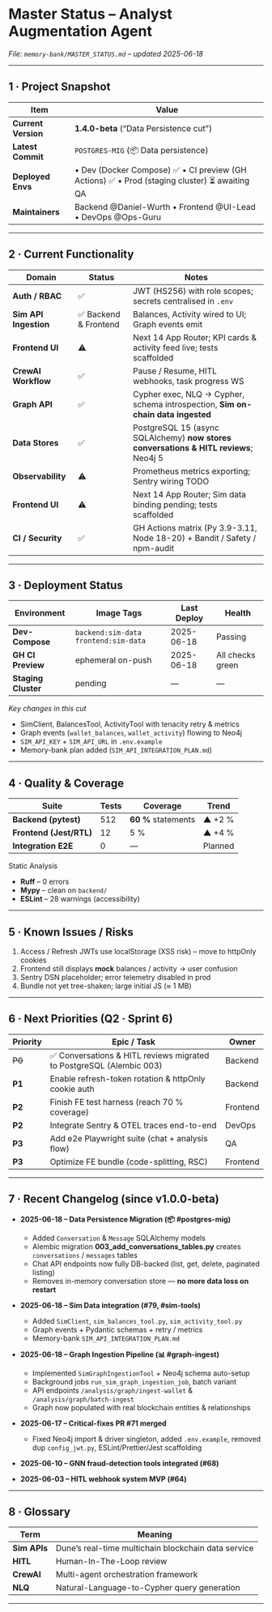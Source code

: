 # Master Status – Analyst Augmentation Agent  

_File: `memory-bank/MASTER_STATUS.md` – updated 2025-06-18_

---

## 1 · Project Snapshot
| Item | Value |
|------|-------|
| **Current Version** | **1.4.0-beta** (“Data Persistence cut”) |
| **Latest Commit** | `POSTGRES-MIG` (📦 Data persistence) |
| **Deployed Envs** | • Dev (Docker Compose) ✅ • CI preview (GH Actions) ✅ • Prod (staging cluster) ⏳ awaiting QA |
| **Maintainers** | Backend @Daniel-Wurth • Frontend @UI-Lead • DevOps @Ops-Guru |

---

## 2 · Current Functionality

| Domain | Status | Notes |
|--------|--------|-------|
| **Auth / RBAC** | ✅ | JWT (HS256) with role scopes; secrets centralised in `.env` |
| **Sim API Ingestion** | ✅ Backend & Frontend | Balances, Activity wired to UI; Graph events emit |
| **Frontend UI** | ⚠️ | Next 14 App Router; KPI cards & activity feed live; tests scaffolded |
| **CrewAI Workflow** | ✅ | Pause / Resume, HITL webhooks, task progress WS |
| **Graph API** | ✅ | Cypher exec, NLQ → Cypher, schema introspection, **Sim on-chain data ingested** |
| **Data Stores** | ✅ | PostgreSQL 15 (async SQLAlchemy) **now stores conversations & HITL reviews**; Neo4j 5 |
| **Observability** | ⚠️ | Prometheus metrics exporting; Sentry wiring TODO |
| **Frontend UI** | ⚠️ | Next 14 App Router; Sim data binding pending; tests scaffolded |
| **CI / Security** | ✅ | GH Actions matrix (Py 3.9-3.11, Node 18-20) + Bandit / Safety / npm-audit |

---

## 3 · Deployment Status
| Environment | Image Tags | Last Deploy | Health |
|-------------|------------|-------------|--------|
| **Dev-Compose** | `backend:sim-data` `frontend:sim-data` | 2025-06-18 | Passing |
| **GH CI Preview** | ephemeral on-push | 2025-06-18 | All checks green |
| **Staging Cluster** | pending | — | — |

_Key changes in this cut_  
* SimClient, BalancesTool, ActivityTool with tenacity retry & metrics  
* Graph events (`wallet_balances`, `wallet_activity`) flowing to Neo4j  
* `SIM_API_KEY` + `SIM_API_URL` in `.env.example`  
* Memory-bank plan added (`SIM_API_INTEGRATION_PLAN.md`)

---

## 4 · Quality & Coverage
| Suite | Tests | Coverage | Trend |
|-------|-------|----------|-------|
| **Backend (pytest)** | 512 | **60 %** statements | ▲ +2 % |
| **Frontend (Jest/RTL)** | 12 | 5 % | ▲ +4 % |
| **Integration E2E** | 0 | — | Planned |

Static Analysis  
* **Ruff** – 0 errors  
* **Mypy** – clean on `backend/`  
* **ESLint** – 28 warnings (accessibility)

---

## 5 · Known Issues / Risks
1. Access / Refresh JWTs use localStorage (XSS risk) – move to httpOnly cookies  
2. Frontend still displays **mock** balances / activity → user confusion  
3. Sentry DSN placeholder; error telemetry disabled in prod  
4. Bundle not yet tree-shaken; large initial JS (≈ 1 MB)

---

## 6 · Next Priorities (Q2 · Sprint 6)

| Priority | Epic / Task | Owner |
|----------|-------------|-------|
| ~~P0~~ | ✅ Conversations & HITL reviews migrated to PostgreSQL (Alembic 003) | Backend |
| **P1** | Enable refresh-token rotation & httpOnly cookie auth | Backend |
| **P2** | Finish FE test harness (reach 70 % coverage) | Frontend |
| **P2** | Integrate Sentry & OTEL traces end-to-end | DevOps |
| **P3** | Add e2e Playwright suite (chat + analysis flow) | QA |
| **P3** | Optimize FE bundle (code-splitting, RSC) | Frontend |

---

## 7 · Recent Changelog (since v1.0.0-beta)

* **2025-06-18 – Data Persistence Migration (📦 #postgres-mig)**  
  * Added `Conversation` & `Message` SQLAlchemy models  
  * Alembic migration **003_add_conversations_tables.py** creates `conversations` / `messages` tables  
  * Chat API endpoints now fully DB-backed (list, get, delete, paginated listing)  
  * Removes in-memory conversation store — **no more data loss on restart**  

* **2025-06-18 – Sim Data integration (#79, #sim-tools)**  
  * Added `SimClient`, `sim_balances_tool.py`, `sim_activity_tool.py`  
  * Graph events + Pydantic schemas + retry / metrics  
  * Memory-bank `SIM_API_INTEGRATION_PLAN.md`  
* **2025-06-18 – Graph Ingestion Pipeline (📊 #graph-ingest)**  
  * Implemented `SimGraphIngestionTool` + Neo4j schema auto-setup  
  * Background jobs `run_sim_graph_ingestion_job`, batch variant  
  * API endpoints `/analysis/graph/ingest-wallet` & `/analysis/graph/batch-ingest`  
  * Graph now populated with real blockchain entities & relationships  
* **2025-06-17 – Critical-fixes PR #71 merged**  
  * Fixed Neo4j import & driver singleton, added `.env.example`, removed dup `config_jwt.py`, ESLint/Prettier/Jest scaffolding  
* **2025-06-10 – GNN fraud-detection tools integrated (#68)**  
* **2025-06-03 – HITL webhook system MVP (#64)**  

---

## 8 · Glossary
| Term | Meaning |
|------|---------|
| **Sim APIs** | Dune’s real-time multichain blockchain data service |
| **HITL** | Human-In-The-Loop review |
| **CrewAI** | Multi-agent orchestration framework |
| **NLQ** | Natural-Language-to-Cypher query generation |

---
